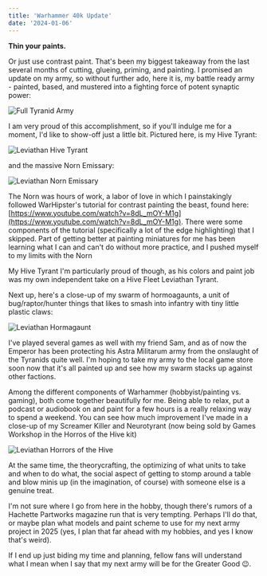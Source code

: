 ```yaml
---
title: 'Warhammer 40k Update'
date: '2024-01-06'
---
```


**Thin your paints.**

Or just use contrast paint. That's been my biggest takeaway from the last several months of cutting, glueing, priming, and painting. I promised an update on my army, so without further ado, here it is, my battle ready army - painted, based, and mustered into a fighting force of potent synaptic power:

![Full Tyranid Army](/images/Leviathan_Army.jpg)

I am very proud of this accomplishment, so if you'll indulge me for a moment, I'd like to show-off just a little bit. Pictured here, is my Hive Tyrant:

![Leviathan Hive Tyrant](/images/Leviathan_HiveTyrant.jpg)

and the massive Norn Emissary:

![Leviathan Norn Emissary](/images/Leviathan_NornEmissary.jpg)

The Norn was hours of work, a labor of love in which I painstakingly followed WarHipster's tutorial for contrast painting the beast, found here: [https://www.youtube.com/watch?v=8dL_mOY-M1g](https://www.youtube.com/watch?v=8dL_mOY-M1g). There were some components of the tutorial (specifically a lot of the edge highlighting) that I skipped. Part of getting better at painting miniatures for me has been learning what I can and can't do without more practice, and I pushed myself to my limits with the Norn

My Hive Tyrant I'm particularly proud of though, as his colors and paint job was my own independent take on a Hive Fleet Leviathan Tyrant. 

Next up, here's a close-up of my swarm of hormoagaunts, a unit of bug/raptor/hunter things that likes to smash into infantry with tiny little plastic claws:

![Leviathan Hormagaunt](/images/Leviathan_Hormagaunt.jpg)


I've played several games as well with my friend Sam, and as of now the Emperor has been protecting his Astra Militarum army from the onslaught of the Tyranids quite well. I'm hoping to take my army to the local game store soon now that it's all painted up and see how my swarm stacks up against other factions.

Among the different components of Warhammer (hobbyist/painting vs. gaming), both come together beautifully for me. Being able to relax, put a podcast or audiobook on and paint for a few hours is a really relaxing way to spend a weekend. You can see how much improvement I've made in a close-up of my Screamer Killer and Neurotyrant (now being sold by Games Workshop in the Horros of the Hive kit)

![Leviathan Horrors of the Hive](/images/Leviathan_HorrorsOfTheHive.jpg)

At the same time, the theorycrafting, the optimizing of what units to take and when to do what, the social aspect of getting to stomp around a table and blow minis up (in the imagination, of course) with someone else is a genuine treat.

I'm not sure where I go from here in the hobby, though there's rumors of a Hachette Partworks magazine run that is very tempting. Perhaps I'll do that, or maybe plan what models and paint scheme to use for my next army project in 2025 (yes, I plan that far ahead with my hobbies, and yes I know that's weird). 

If I end up just biding my time and planning, fellow fans will understand what I mean when I say that my next army will be for the Greater Good 😉.